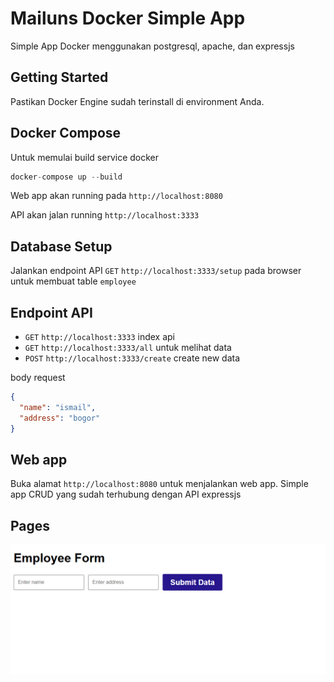 # Mailuns Docker Simple App

Simple App Docker menggunakan postgresql, apache, dan expressjs


## Getting Started
Pastikan Docker Engine sudah terinstall di environment Anda.

## Docker Compose

Untuk memulai build service docker

```php
docker-compose up --build
```

Web app akan running pada `http://localhost:8080`

API akan jalan running `http://localhost:3333`

## Database Setup

Jalankan endpoint API `GET` `http://localhost:3333/setup` pada browser untuk membuat table `employee`

## Endpoint API
- `GET` `http://localhost:3333` index api
- `GET` `http://localhost:3333/all` untuk melihat data
- `POST` `http://localhost:3333/create` create new data

body request 
```json
{
  "name": "ismail",
  "address": "bogor"
}

```


## Web app

Buka alamat `http://localhost:8080` untuk menjalankan web app. Simple app CRUD yang sudah terhubung dengan API expressjs

## Pages
![App Screenshot](https://github.com/mailuns/docker-mailuns/blob/main/docker-node.png)

